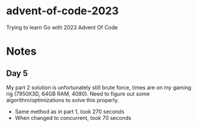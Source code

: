 # advent-of-code-2023

Trying to learn Go with 2023 Advent Of Code



# Notes
## Day 5
My part 2 solution is unfortunately still brute force, times are on my gaming rig (7950X3D, 64GB RAM, 4090). Need to figure out some algorithm/optimizations to solve this properly.
* Same method as in part 1, took 270 seconds
* When changed to concurrent, took 70 seconds
